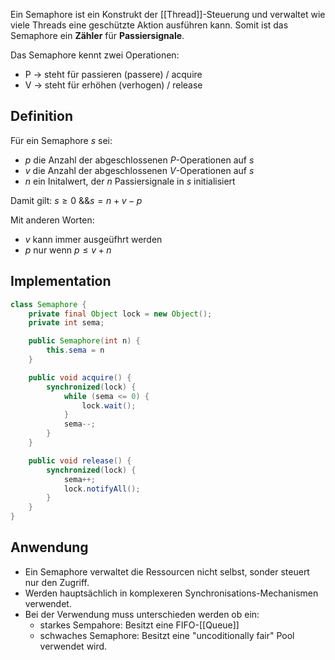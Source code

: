 Ein Semaphore ist ein Konstrukt der [[Thread]]-Steuerung und verwaltet wie viele Threads eine geschützte Aktion ausführen kann.
Somit ist das Semaphore ein **Zähler** für **Passiersignale**.

Das Semaphore kennt zwei Operationen:
- P -> steht für passieren (passere) / acquire
- V -> steht für erhöhen (verhogen) / release


## Definition
Für ein Semaphore $s$ sei:
- $p$ die Anzahl der abgeschlossenen $P$-Operationen auf $s$
- $v$ die Anzahl der abgeschlossenen $V$-Operationen auf $s$
- $n$ ein Initalwert, der $n$ Passiersignale in $s$ initialisiert

Damit gilt: $s \geq 0 \text{ \&\& } s = n + v - p$

Mit anderen Worten:
- $v$ kann immer ausgeüfhrt werden
- $p$ nur wenn $p\leq v +n$

## Implementation
```java
class Semaphore {
	private final Object lock = new Object();
	private int sema;

	public Semaphore(int n) {
		this.sema = n
	}

	public void acquire() {
		synchronized(lock) {
			while (sema <= 0) {
				lock.wait();
			}
			sema--;
		}
	}

	public void release() {
		synchronized(lock) {
			sema++;
			lock.notifyAll();
		}
	}
}
```

## Anwendung
- Ein Semaphore verwaltet die Ressourcen nicht selbst, sonder steuert nur den Zugriff.
- Werden hauptsächlich in komplexeren Synchronisations-Mechanismen verwendet.
- Bei der Verwendung muss unterschieden werden ob ein:
	- starkes Sempahore: Besitzt eine FIFO-[[Queue]]
	- schwaches Semaphore: Besitzt eine "uncoditionally fair" Pool
	verwendet wird.
	